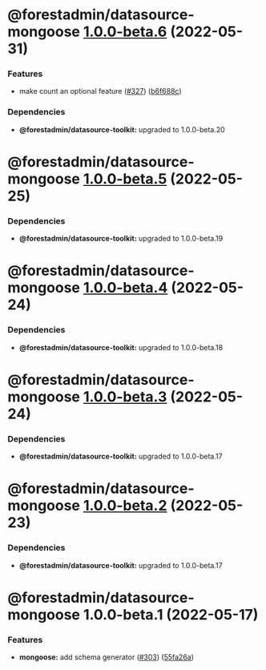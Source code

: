 # @forestadmin/datasource-mongoose [1.0.0-beta.6](https://github.com/ForestAdmin/agent-nodejs/compare/@forestadmin/datasource-mongoose@1.0.0-beta.5...@forestadmin/datasource-mongoose@1.0.0-beta.6) (2022-05-31)


### Features

* make count an optional feature ([#327](https://github.com/ForestAdmin/agent-nodejs/issues/327)) ([b6f688c](https://github.com/ForestAdmin/agent-nodejs/commit/b6f688ca5f84aa29740761ff848c4beca5ee61d6))





### Dependencies

* **@forestadmin/datasource-toolkit:** upgraded to 1.0.0-beta.20

# @forestadmin/datasource-mongoose [1.0.0-beta.5](https://github.com/ForestAdmin/agent-nodejs/compare/@forestadmin/datasource-mongoose@1.0.0-beta.4...@forestadmin/datasource-mongoose@1.0.0-beta.5) (2022-05-25)





### Dependencies

* **@forestadmin/datasource-toolkit:** upgraded to 1.0.0-beta.19

# @forestadmin/datasource-mongoose [1.0.0-beta.4](https://github.com/ForestAdmin/agent-nodejs/compare/@forestadmin/datasource-mongoose@1.0.0-beta.3...@forestadmin/datasource-mongoose@1.0.0-beta.4) (2022-05-24)





### Dependencies

* **@forestadmin/datasource-toolkit:** upgraded to 1.0.0-beta.18

# @forestadmin/datasource-mongoose [1.0.0-beta.3](https://github.com/ForestAdmin/agent-nodejs/compare/@forestadmin/datasource-mongoose@1.0.0-beta.2...@forestadmin/datasource-mongoose@1.0.0-beta.3) (2022-05-24)





### Dependencies

* **@forestadmin/datasource-toolkit:** upgraded to 1.0.0-beta.17

# @forestadmin/datasource-mongoose [1.0.0-beta.2](https://github.com/ForestAdmin/agent-nodejs/compare/@forestadmin/datasource-mongoose@1.0.0-beta.1...@forestadmin/datasource-mongoose@1.0.0-beta.2) (2022-05-23)





### Dependencies

* **@forestadmin/datasource-toolkit:** upgraded to 1.0.0-beta.17

# @forestadmin/datasource-mongoose 1.0.0-beta.1 (2022-05-17)


### Features

* **mongoose:** add schema generator ([#303](https://github.com/ForestAdmin/agent-nodejs/issues/303)) ([55fa26a](https://github.com/ForestAdmin/agent-nodejs/commit/55fa26a3d1c975c35bdab6a20655573ecaceb31e))
